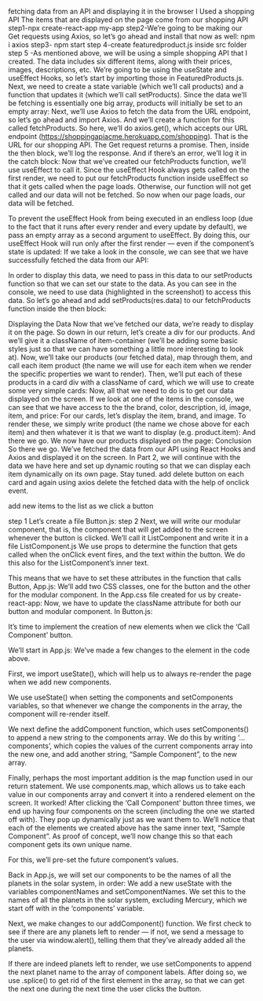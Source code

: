 fetching data from an API and displaying it in the browser
I Used a shopping API 
The items that are displayed on the page come from our shopping API
step1-npx create-react-app my-app 
step2-We’re going to be making our Get requests using Axios, so let’s go ahead and install that now as well:  npm i axios
step3- npm start
step 4-create featuredproduct.js inside src folder
step 5 -As mentioned above, we will be using a simple shopping API that I created. The data includes six different items, along with their prices, images, descriptions, etc.
We’re going to be using the useState and useEffect Hooks, so let’s start by importing those in FeaturedProducts.js. Next, we need to create a state variable (which we’ll call products) and a function that updates it (which we’ll call setProducts). Since the data we’ll be fetching is essentially one big array, products will initially be set to an empty array:
Next, we’ll use Axios to fetch the data from the URL endpoint, so let’s go ahead and import Axios. And we’ll create a function for this called fetchProducts. So here, we’ll do axios.get(), which accepts our URL endpoint (https://shoppingapiacme.herokuapp.com/shopping). That is the URL for our shopping API. The Get request returns a promise. Then, inside the then block, we’ll log the response. And if there’s an error, we’ll log it in the catch block:
Now that we’ve created our fetchProducts function, we’ll use useEffect to call it. Since the useEffect Hook always gets called on the first render, we need to put our fetchProducts function inside useEffect so that it gets called when the page loads. Otherwise, our function will not get called and our data will not be fetched. So now when our page loads, our data will be fetched.

To prevent the useEffect Hook from being executed in an endless loop (due to the fact that it runs after every render and every update by default), we pass an empty array as a second argument to useEffect. By doing this, our useEffect Hook will run only after the first render — even if the component’s state is updated:
If we take a look in the console, we can see that we have successfully fetched the data from our API:

In order to display this data, we need to pass in this data to our setProducts function so that we can set our state to the data. As you can see in the console, we need to use data (highlighted in the screenshot) to access this data. So let’s go ahead and add setProducts(res.data) to our fetchProducts function inside the then block:

Displaying the Data
Now that we’ve fetched our data, we’re ready to display it on the page. So down in our return, let’s create a div for our products. And we’ll give it a className of item-container (we’ll be adding some basic styles just so that we can have something a little more interesting to look at). Now, we’ll take our products (our fetched data), map through them, and call each item product (the name we will use for each item when we render the specific properties we want to render). Then, we’ll put each of these products in a card div with a className of card, which we will use to create some very simple cards:
Now, all that we need to do is to get our data displayed on the screen. If we look at one of the items in the console, we can see that we have access to the the brand, color, description, id, image, item, and price:
For our cards, let’s display the item, brand, and image. To render these, we simply write product (the name we chose above for each item) and then whatever it is that we want to display (e.g. product.item):
And there we go. We now have our products displayed on the page:
Conclusion
So there we go. We’ve fetched the data from our API using React Hooks and Axios and displayed it on the screen. In Part 2, we will continue with the data we have here and set up dynamic routing so that we can display each item dynamically on its own page. Stay tuned.
add delete button on each card and again using axios delete the fetched data with the help of onclick event.

add new items to the list as we click a button

step 1 Let’s create a file Button.js:
step 2 Next, we will write our modular component, that is, the component that will get added to the screen whenever the button is clicked. We’ll call it ListComponent and write it in a file ListComponent.js
We use props to determine the function that gets called when the onClick event fires, and the text within the button. We do this also for the ListComponent’s inner text.

This means that we have to set these attributes in the function that calls Button, App.js:
We’ll add two CSS classes, one for the button and the other for the modular component. In the App.css file created for us by create-react-app:
Now, we have to update the className attribute for both our button and modular component. In Button.js:

It’s time to implement the creation of new elements when we click the ‘Call Component’ button.

We’ll start in App.js:
We’ve made a few changes to the element in the code above.

First, we import useState(), which will help us to always re-render the page when we add new components.

We use useState() when setting the components and setComponents variables, so that whenever we change the components in the array, the component will re-render itself.

We next define the addComponent function, which uses setComponents() to append a new string to the components array. We do this by writing ‘…components’, which copies the values of the current components array into the new one, and add another string, “Sample Component”, to the new array.

Finally, perhaps the most important addition is the map function used in our return statement. We use components.map, which allows us to take each value in our components array and convert it into a rendered element on the screen.
It worked! After clicking the ‘Call Component’ button three times, we end up having four components on the screen (including the one we started off with). They pop up dynamically just as we want them to.
We’ll notice that each of the elements we created above has the same inner text, “Sample Component”. As proof of concept, we’ll now change this so that each component gets its own unique name.

For this, we’ll pre-set the future component’s values.

Back in App.js, we will set our components to be the names of all the planets in the solar system, in order:
We add a new useState with the variables componentNames and setComponentNames. We set this to the names of all the planets in the solar system, excluding Mercury, which we start off with in the ‘components’ variable.

Next, we make changes to our addComponent() function. We first check to see if there are any planets left to render — if not, we send a message to the user via window.alert(), telling them that they’ve already added all the planets.

If there are indeed planets left to render, we use setComponents to append the next planet name to the array of component labels. After doing so, we use .splice() to get rid of the first element in the array, so that we can get the next one during the next time the user clicks the button.

